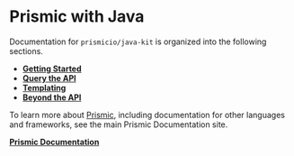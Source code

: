 # Prismic with Java

Documentation for `prismicio/java-kit` is organized into the following sections.

- [**Getting Started**](./01-getting-started.md)
- [**Query the API**](./02-query-the-api)
- [**Templating**](./03-templating)
- [**Beyond the API**](./04-beyond-the-api)

To learn more about [Prismic](https://prismic.io), including documentation for other languages and frameworks, see the main Prismic Documentation site.

[**Prismic Documentation**](https://prismic.io/docs)

